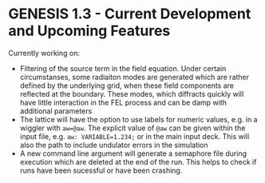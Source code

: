 # GENESIS 1.3 - Current Development and Upcoming Features

Currently working on:

- Filtering of the source term in the field equation. Under certain circumstanses, some radiaiton modes are generated which are rather defined by the underlying grid, when these field components are reflected at the boundary. These modes, which diffracts quickly will have little interaction in the FEL process and can be damp with additional parameters
- The lattice will  have the option to use labels for numeric values, e.g. in a wiggler with ```aw=@aw```. The explicit value of ```@aw``` can be given within the input file, e.g. ```aw: VARIABLE=1.234;``` or in the main input deck. This will also the path to include undulator errors in the simulation
- A new command line argument will generate a semaphore file during execution which are deleted at the end of the run. This helps to check if runs have been sucessful or have been crashing.
 
